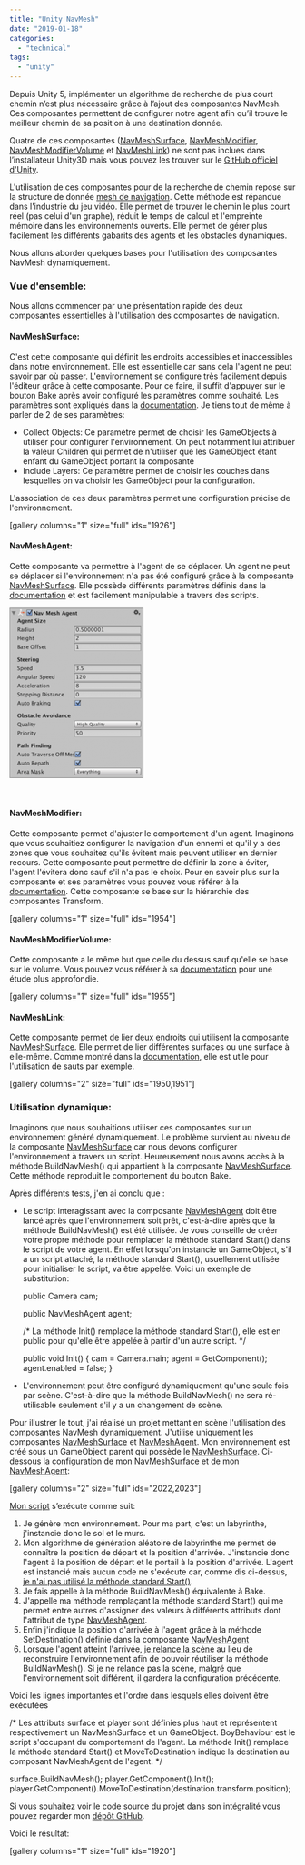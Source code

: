 ```yaml
---
title: "Unity NavMesh"
date: "2019-01-18"
categories: 
  - "technical"
tags: 
  - "unity"
---
```


Depuis Unity 5, implémenter un algorithme de recherche de plus court chemin n’est plus nécessaire grâce à l’ajout des composantes NavMesh. Ces composantes permettent de configurer notre agent afin qu’il trouve le meilleur chemin de sa position à une destination donnée.

Quatre de ces composantes ([NavMeshSurface](https://docs.unity3d.com/Manual/class-NavMeshSurface.html), [NavMeshModifier](https://docs.unity3d.com/Manual/class-NavMeshModifier.html), [NavMeshModifierVolume](https://docs.unity3d.com/Manual/class-NavMesh-ModifierVolume.html) et [NavMeshLink](https://docs.unity3d.com/Manual/class-NavMeshLink.html)) ne sont pas inclues dans l’installateur Unity3D mais vous pouvez les trouver sur le [GitHub officiel d'Unity](https://github.com/Unity-Technologies/NavMeshComponents).

L'utilisation de ces composantes pour de la recherche de chemin repose sur la structure de donnée [mesh de navigation](https://en.wikipedia.org/wiki/Navigation_mesh). Cette méthode est répandue dans l'industrie du jeu vidéo. Elle permet de trouver le chemin le plus court réel (pas celui d'un graphe), réduit le temps de calcul et l'empreinte mémoire dans les environnements ouverts. Elle permet de gérer plus facilement les différents gabarits des agents et les obstacles dynamiques.

Nous allons aborder quelques bases pour l'utilisation des composantes NavMesh dynamiquement.

### Vue d'ensemble:

Nous allons commencer par une présentation rapide des deux composantes essentielles à l'utilisation des composantes de navigation.

#### NavMeshSurface:

C'est cette composante qui définit les endroits accessibles et inaccessibles dans notre environnement. Elle est essentielle car sans cela l'agent ne peut savoir par où passer. L'environnement se configure très facilement depuis l'éditeur grâce à cette composante. Pour ce faire, il suffit d'appuyer sur le bouton Bake après avoir configuré les paramètres comme souhaité. Les paramètres sont expliqués dans la [documentation](https://docs.unity3d.com/Manual/class-NavMeshSurface.html). Je tiens tout de même à parler de 2 de ses paramètres:

- Collect Objects: Ce paramètre permet de choisir les GameObjects à utiliser pour configurer l'environnement. On peut notamment lui attribuer la valeur Children qui permet de n'utiliser que les GameObject étant enfant du GameObject portant la composante
- Include Layers: Ce paramètre permet de choisir les couches dans lesquelles on va choisir les GameObject pour la configuration.

L'association de ces deux paramètres permet une configuration précise de l'environnement.

\[gallery columns="1" size="full" ids="1926"\]

#### NavMeshAgent:

Cette composante va permettre à l'agent de se déplacer. Un agent ne peut se déplacer si l'environnement n'a pas été configuré grâce à la composante [NavMeshSurface](https://docs.unity3d.com/Manual/class-NavMeshSurface.html). Elle possède différents paramètres définis dans la [documentation](https://docs.unity3d.com/560/Documentation/Manual/class-NavMeshAgent.html) et est facilement manipulable à travers des scripts.

[![](/assets/images/NavMeshAgent-236x300.png)](/assets/images/NavMeshAgent.png)

 

#### NavMeshModifier:

Cette composante permet d'ajuster le comportement d'un agent. Imaginons que vous souhaitiez configurer la navigation d'un ennemi et qu'il y a des zones que vous souhaitez qu'ils évitent mais peuvent utiliser en dernier recours. Cette composante peut permettre de définir la zone à éviter, l'agent l'évitera donc sauf s'il n'a pas le choix. Pour en savoir plus sur la composante et ses paramètres vous pouvez vous référer à la [documentation](https://docs.unity3d.com/Manual/class-NavMeshModifier.html). Cette composante se base sur la hiérarchie des composantes Transform.

\[gallery columns="1" size="full" ids="1954"\]

#### NavMeshModifierVolume:

Cette composante a le même but que celle du dessus sauf qu'elle se base sur le volume. Vous pouvez vous référer à sa [documentation](https://docs.unity3d.com/Manual/class-NavMesh-ModifierVolume.html) pour une étude plus approfondie.

\[gallery columns="1" size="full" ids="1955"\]

#### NavMeshLink:

Cette composante permet de lier deux endroits qui utilisent la composante [NavMeshSurface](https://docs.unity3d.com/Manual/class-NavMeshSurface.html). Elle permet de lier différentes surfaces ou une surface à elle-même. Comme montré dans la [documentation](https://docs.unity3d.com/Manual/class-NavMeshLink.html), elle est utile pour l'utilisation de sauts par exemple.

\[gallery columns="2" size="full" ids="1950,1951"\]

### Utilisation dynamique:

Imaginons que nous souhaitions utiliser ces composantes sur un environnement généré dynamiquement. Le problème survient au niveau de la composante [NavMeshSurface](https://docs.unity3d.com/Manual/class-NavMeshSurface.html) car nous devons configurer l'environnement à travers un script. Heureusement nous avons accès à la méthode BuildNavMesh() qui appartient à la composante [NavMeshSurface](https://docs.unity3d.com/Manual/class-NavMeshSurface.html). Cette méthode reproduit le comportement du bouton Bake.

Après différents tests, j'en ai conclu que :

- Le script interagissant avec la composante [NavMeshAgent](https://docs.unity3d.com/560/Documentation/Manual/class-NavMeshAgent.html) doit être lancé après que l'environnement soit prêt, c'est-à-dire après que la méthode BuildNavMesh() est été utilisée. Je vous conseille de créer votre propre méthode pour remplacer la méthode standard Start() dans le script de votre agent. En effet lorsqu'on instancie un GameObject, s'il a un script attaché, la méthode standard Start(), usuellement utilisée pour initialiser le script, va être appelée. Voici un exemple de substitution:
    
    public Camera cam;
    
    public NavMeshAgent agent;
    
    /\*
      La méthode Init() remplace la méthode standard Start(), elle est en public pour qu'elle
      être appelée à partir d'un autre script.
    \*/
    
    public void Init()
    {
        cam = Camera.main;
        agent = GetComponent<NavMeshAgent>();
        agent.enabled = false;
    }
    
- L'environnement peut être configuré dynamiquement qu'une seule fois par scène. C'est-à-dire que la méthode BuildNavMesh() ne sera ré-utilisable seulement s'il y a un changement de scène.

Pour illustrer le tout, j'ai réalisé un projet mettant en scène l'utilisation des composantes NavMesh dynamiquement. J'utilise uniquement les composantes [NavMeshSurface](https://docs.unity3d.com/Manual/class-NavMeshSurface.html) et [NavMeshAgent](https://docs.unity3d.com/560/Documentation/Manual/class-NavMeshAgent.html). Mon environnement est créé sous un GameObject parent qui possède le [NavMeshSurface](https://docs.unity3d.com/Manual/class-NavMeshSurface.html). Ci-dessous la configuration de mon [NavMeshSurface](https://docs.unity3d.com/Manual/class-NavMeshSurface.html) et de mon [NavMeshAgent](https://docs.unity3d.com/560/Documentation/Manual/class-NavMeshAgent.html):

\[gallery columns="2" size="full" ids="2022,2023"\]

[Mon script](https://github.com/Pleuvens/NavBoy/blob/develop/Assets/Scripts/Maze/Maze.cs) s’exécute comme suit:

1. Je génère mon environnement. Pour ma part, c'est un labyrinthe, j'instancie donc le sol et le murs.
2. Mon algorithme de génération aléatoire de labyrinthe me permet de connaître la position de départ et la position d'arrivée. J'instancie donc l'agent à la position de départ et le portail à la position d'arrivée. L'agent est instancié mais aucun code ne s'exécute car, comme dis ci-dessus, [je n'ai pas utilisé la méthode standard Start()](https://github.com/Pleuvens/NavBoy/blob/develop/Assets/Scripts/Boy/BoyBehaviour.cs).
3. Je fais appelle à la méthode BuildNavMesh() équivalente à Bake.
4. J'appelle ma méthode remplaçant la méthode standard Start() qui me permet entre autres d'assigner des valeurs à différents attributs dont l'attribut de type [NavMeshAgent](https://docs.unity3d.com/560/Documentation/Manual/class-NavMeshAgent.html).
5. Enfin j'indique la position d'arrivée à l'agent grâce à la méthode SetDestination() définie dans la composante [NavMeshAgent](https://docs.unity3d.com/560/Documentation/Manual/class-NavMeshAgent.html)
6. Lorsque l'agent atteint l'arrivée, [je relance la scène](https://github.com/Pleuvens/NavBoy/blob/develop/Assets/Scripts/Manager/FlowManager.cs) au lieu de reconstruire l'environnement afin de pouvoir réutiliser la méthode BuildNavMesh(). Si je ne relance pas la scène, malgré que l'environnement soit différent, il gardera la configuration précédente.

Voici les lignes importantes et l'ordre dans lesquels elles doivent être exécutées

/\*
  Les attributs surface et player sont définies plus haut et représentent respectivement
    un NavMeshSurface et un GameObject.
  BoyBehaviour est le script s'occupant du comportement de l'agent.
  La méthode Init() remplace la méthode standard Start() et MoveToDestination 
    indique la destination au composant NavMeshAgent de l'agent.
\*/

surface.BuildNavMesh();
player.GetComponent<BoyBehaviour>().Init();
player.GetComponent<BoyBehaviour>().MoveToDestination(destination.transform.position);

Si vous souhaitez voir le code source du projet dans son intégralité vous pouvez regarder mon [dépôt GitHub](https://github.com/Pleuvens/NavBoy/tree/develop).

Voici le résultat:

\[gallery columns="1" size="full" ids="1920"\]
